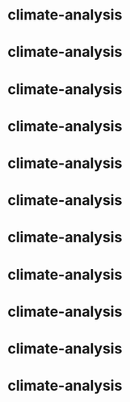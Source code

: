 # climate-analysis
# climate-analysis
# climate-analysis
# climate-analysis
# climate-analysis
# climate-analysis
# climate-analysis
# climate-analysis
# climate-analysis
# climate-analysis
# climate-analysis
